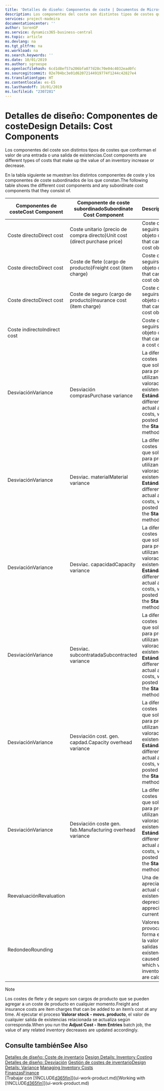 ```yaml
---
title: 'Detalles de diseño: Componentes de coste | Documentos de Microsoft'
description: Los componentes del coste son distintos tipos de costes que conforman el valor de una entrada o una salida de existencias.
services: project-madeira
documentationcenter: ''
author: SorenGP
ms.service: dynamics365-business-central
ms.topic: article
ms.devlang: na
ms.tgt_pltfrm: na
ms.workload: na
ms.search.keywords: ''
ms.date: 10/01/2019
ms.author: sgroespe
ms.openlocfilehash: 6cd1d8ef57a206bfa077d28c70e04c4032ead0fc
ms.sourcegitcommit: 02e704bc3e01d62072144919774f1244c42827e4
ms.translationtype: HT
ms.contentlocale: es-ES
ms.lasthandoff: 10/01/2019
ms.locfileid: "2307281"
---
```

# <a name="design-details-cost-components"></a><span data-ttu-id="2e2ee-103">Detalles de diseño: Componentes de coste</span><span class="sxs-lookup"><span data-stu-id="2e2ee-103">Design Details: Cost Components</span></span>
<span data-ttu-id="2e2ee-104">Los componentes del coste son distintos tipos de costes que conforman el valor de una entrada o una salida de existencias.</span><span class="sxs-lookup"><span data-stu-id="2e2ee-104">Cost components are different types of costs that make up the value of an inventory increase or decrease.</span></span>  

 <span data-ttu-id="2e2ee-105">En la tabla siguiente se muestran los distintos componentes de coste y los componentes de coste subordinados de los que constan.</span><span class="sxs-lookup"><span data-stu-id="2e2ee-105">The following table shows the different cost components and any subordinate cost components that they consist of.</span></span>  

|<span data-ttu-id="2e2ee-106">Componentes de coste</span><span class="sxs-lookup"><span data-stu-id="2e2ee-106">Cost Component</span></span>|<span data-ttu-id="2e2ee-107">Componente de coste subordinado</span><span class="sxs-lookup"><span data-stu-id="2e2ee-107">Subordinate Cost Component</span></span>|<span data-ttu-id="2e2ee-108">Description</span><span class="sxs-lookup"><span data-stu-id="2e2ee-108">Description</span></span>|  
|--------------------|--------------------------------|---------------------------------------|  
|<span data-ttu-id="2e2ee-109">Coste directo</span><span class="sxs-lookup"><span data-stu-id="2e2ee-109">Direct cost</span></span>|<span data-ttu-id="2e2ee-110">Coste unitario (precio de compra directo)</span><span class="sxs-lookup"><span data-stu-id="2e2ee-110">Unit cost (direct purchase price)</span></span>|<span data-ttu-id="2e2ee-111">Coste que puede seguirse hasta un objeto de coste.</span><span class="sxs-lookup"><span data-stu-id="2e2ee-111">Cost that can be traced to a cost object.</span></span>|  
|<span data-ttu-id="2e2ee-112">Coste directo</span><span class="sxs-lookup"><span data-stu-id="2e2ee-112">Direct cost</span></span>|<span data-ttu-id="2e2ee-113">Coste de flete (cargo de producto)</span><span class="sxs-lookup"><span data-stu-id="2e2ee-113">Freight cost (item charge)</span></span>|<span data-ttu-id="2e2ee-114">Coste que puede seguirse hasta un objeto de coste.</span><span class="sxs-lookup"><span data-stu-id="2e2ee-114">Cost that can be traced to a cost object.</span></span>|  
|<span data-ttu-id="2e2ee-115">Coste directo</span><span class="sxs-lookup"><span data-stu-id="2e2ee-115">Direct cost</span></span>|<span data-ttu-id="2e2ee-116">Coste de seguro (cargo de producto)</span><span class="sxs-lookup"><span data-stu-id="2e2ee-116">Insurance cost (item charge)</span></span>|<span data-ttu-id="2e2ee-117">Coste que puede seguirse hasta un objeto de coste.</span><span class="sxs-lookup"><span data-stu-id="2e2ee-117">Cost that can be traced to a cost object.</span></span>|  
|<span data-ttu-id="2e2ee-118">Coste indirecto</span><span class="sxs-lookup"><span data-stu-id="2e2ee-118">Indirect cost</span></span>||<span data-ttu-id="2e2ee-119">Coste que no puede seguirse hasta un objeto de coste.</span><span class="sxs-lookup"><span data-stu-id="2e2ee-119">Cost that cannot be traced to a cost object.</span></span>|  
|<span data-ttu-id="2e2ee-120">Desviación</span><span class="sxs-lookup"><span data-stu-id="2e2ee-120">Variance</span></span>|<span data-ttu-id="2e2ee-121">Desviación compras</span><span class="sxs-lookup"><span data-stu-id="2e2ee-121">Purchase variance</span></span>|<span data-ttu-id="2e2ee-122">La diferencia entre los costes estándar y real, que solo se registra para productos que utilizan el método de valoración de existencias **Estándar**.</span><span class="sxs-lookup"><span data-stu-id="2e2ee-122">The difference between actual and standard costs, which is only posted for items using the **Standard** costing method.</span></span>|  
|<span data-ttu-id="2e2ee-123">Desviación</span><span class="sxs-lookup"><span data-stu-id="2e2ee-123">Variance</span></span>|<span data-ttu-id="2e2ee-124">Desviac. material</span><span class="sxs-lookup"><span data-stu-id="2e2ee-124">Material variance</span></span>|<span data-ttu-id="2e2ee-125">La diferencia entre los costes estándar y real, que solo se registra para productos que utilizan el método de valoración de existencias **Estándar**.</span><span class="sxs-lookup"><span data-stu-id="2e2ee-125">The difference between actual and standard costs, which is only posted for items using the **Standard** costing method.</span></span>|  
|<span data-ttu-id="2e2ee-126">Desviación</span><span class="sxs-lookup"><span data-stu-id="2e2ee-126">Variance</span></span>|<span data-ttu-id="2e2ee-127">Desviac. capacidad</span><span class="sxs-lookup"><span data-stu-id="2e2ee-127">Capacity variance</span></span>|<span data-ttu-id="2e2ee-128">La diferencia entre los costes estándar y real, que solo se registra para productos que utilizan el método de valoración de existencias **Estándar**.</span><span class="sxs-lookup"><span data-stu-id="2e2ee-128">The difference between actual and standard costs, which is only posted for items using the **Standard** costing method.</span></span>|  
|<span data-ttu-id="2e2ee-129">Desviación</span><span class="sxs-lookup"><span data-stu-id="2e2ee-129">Variance</span></span>|<span data-ttu-id="2e2ee-130">Desviac. subcontratada</span><span class="sxs-lookup"><span data-stu-id="2e2ee-130">Subcontracted variance</span></span>|<span data-ttu-id="2e2ee-131">La diferencia entre los costes estándar y real, que solo se registra para productos que utilizan el método de valoración de existencias **Estándar**.</span><span class="sxs-lookup"><span data-stu-id="2e2ee-131">The difference between actual and standard costs, which is only posted for items using the **Standard** costing method.</span></span>|  
|<span data-ttu-id="2e2ee-132">Desviación</span><span class="sxs-lookup"><span data-stu-id="2e2ee-132">Variance</span></span>|<span data-ttu-id="2e2ee-133">Desviación cost. gen. capdad.</span><span class="sxs-lookup"><span data-stu-id="2e2ee-133">Capacity overhead variance</span></span>|<span data-ttu-id="2e2ee-134">La diferencia entre los costes estándar y real, que solo se registra para productos que utilizan el método de valoración de existencias **Estándar**.</span><span class="sxs-lookup"><span data-stu-id="2e2ee-134">The difference between actual and standard costs, which is only posted for items using the **Standard** costing method.</span></span>|  
|<span data-ttu-id="2e2ee-135">Desviación</span><span class="sxs-lookup"><span data-stu-id="2e2ee-135">Variance</span></span>|<span data-ttu-id="2e2ee-136">Desviación coste gen. fab.</span><span class="sxs-lookup"><span data-stu-id="2e2ee-136">Manufacturing overhead variance</span></span>|<span data-ttu-id="2e2ee-137">La diferencia entre los costes estándar y real, que solo se registra para productos que utilizan el método de valoración de existencias **Estándar**.</span><span class="sxs-lookup"><span data-stu-id="2e2ee-137">The difference between actual and standard costs, which is only posted for items using the **Standard** costing method.</span></span>|  
|<span data-ttu-id="2e2ee-138">Reevaluación</span><span class="sxs-lookup"><span data-stu-id="2e2ee-138">Revaluation</span></span>||<span data-ttu-id="2e2ee-139">Una depreciación o apreciación del valor actual de las existencias.</span><span class="sxs-lookup"><span data-stu-id="2e2ee-139">A depreciation or appreciation of the current inventory value.</span></span>|  
|<span data-ttu-id="2e2ee-140">Redondeo</span><span class="sxs-lookup"><span data-stu-id="2e2ee-140">Rounding</span></span>||<span data-ttu-id="2e2ee-141">Valores residuales provocados por la forma en que se calcula la valoración de las salidas de existencias.</span><span class="sxs-lookup"><span data-stu-id="2e2ee-141">Residuals caused by the way in which valuation of inventory decreases are calculated.</span></span>|  

> [!NOTE]  
>  <span data-ttu-id="2e2ee-142">Los costes de flete y de seguro son cargos de producto que se pueden agregar a un coste de producto en cualquier momento.</span><span class="sxs-lookup"><span data-stu-id="2e2ee-142">Freight and insurance costs are item charges that can be added to an item’s cost at any time.</span></span> <span data-ttu-id="2e2ee-143">Al ejecutar el proceso **Valorar stock - movs. producto**, el valor de cualquier salida de existencias relacionada se actualiza según corresponda.</span><span class="sxs-lookup"><span data-stu-id="2e2ee-143">When you run the **Adjust Cost - Item Entries** batch job, the value of any related inventory decreases are updated accordingly.</span></span>  

## <a name="see-also"></a><span data-ttu-id="2e2ee-144">Consulte también</span><span class="sxs-lookup"><span data-stu-id="2e2ee-144">See Also</span></span>  
 <span data-ttu-id="2e2ee-145">[Detalles de diseño: Coste de inventario](design-details-inventory-costing.md) </span><span class="sxs-lookup"><span data-stu-id="2e2ee-145">[Design Details: Inventory Costing](design-details-inventory-costing.md) </span></span>  
 <span data-ttu-id="2e2ee-146">[Detalles de diseño: Desviación](design-details-variance.md) [Gestión de costes de inventario](finance-manage-inventory-costs.md)</span><span class="sxs-lookup"><span data-stu-id="2e2ee-146">[Design Details: Variance](design-details-variance.md) [Managing Inventory Costs](finance-manage-inventory-costs.md)</span></span>  
 [<span data-ttu-id="2e2ee-147">Finanzas</span><span class="sxs-lookup"><span data-stu-id="2e2ee-147">Finance</span></span>](finance.md)  
 <span data-ttu-id="2e2ee-148">[Trabajar con [!INCLUDE[d365fin](includes/d365fin_md.md)]](ui-work-product.md)</span><span class="sxs-lookup"><span data-stu-id="2e2ee-148">[Working with [!INCLUDE[d365fin](includes/d365fin_md.md)]](ui-work-product.md)</span></span>  
